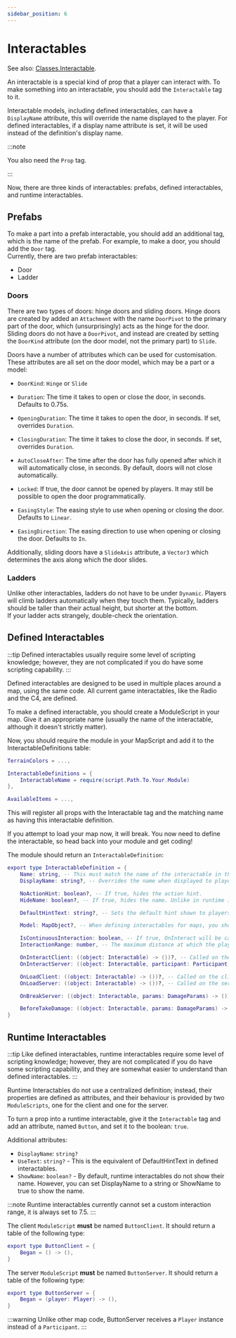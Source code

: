```yaml
---
sidebar_position: 6
---
```


# Interactables

See also: [Classes.Interactable](/Classes/Interactable.md).

An interactable is a special kind of prop that a player can interact with. To make something into an interactable, you should add the `Interactable` tag to it.

Interactable models, including defined interactables, can have a `DisplayName` attribute, this will override the name displayed to the player. For defined interactables, if a display name attribute is set, it will be used instead of the definition's display name.

:::note

You also need the `Prop` tag.

:::

Now, there are three kinds of interactables: prefabs, defined interactables, and runtime interactables.

## Prefabs

To make a part into a prefab interactable, you should add an additional tag, which is the name of the prefab. For example, to make a door, you should add the `Door` tag.<br/>
Currently, there are two prefab interactables:
- Door
- Ladder

### Doors

There are two types of doors: hinge doors and sliding doors. Hinge doors are created by added an `Attachment` with the name `DoorPivot` to the primary part of the door, which (unsurprisingly) acts as the hinge for the door. Sliding doors do not have a `DoorPivot`, and instead are created by setting the `DoorKind` attribute (on the door model, not the primary part) to `Slide`.

Doors have a number of attributes which can be used for customisation. These attributes are all set on the door model, which may be a part or a model:

- `DoorKind`: `Hinge` or `Slide`

- `Duration`: The time it takes to open or close the door, in seconds. Defaults to 0.75s.
- `OpeningDuration`: The time it takes to open the door, in seconds. If set, overrides `Duration`.
- `ClosingDuration`: The time it takes to close the door, in seconds. If set, overrides `Duration`.

- `AutoCloseAfter`: The time after the door has fully opened after which it will automatically close, in seconds. By default, doors will not close automatically.
- `Locked`: If true, the door cannot be opened by players. It may still be possible to open the door programmatically.

- `EasingStyle`: The easing style to use when opening or closing the door. Defaults to `Linear`.
- `EasingDirection`: The easing direction to use when opening or closing the door. Defaults to `In`.

Additionally, sliding doors have a `SlideAxis` attribute, a `Vector3` which determines the axis along which the door slides.

### Ladders

Unlike other interactables, ladders do not have to be under `Dynamic`. Players will climb ladders automatically when they touch them. Typically, ladders should be taller than their actual height, but shorter at the bottom.<br/>
If your ladder acts strangely, double-check the orientation.

## Defined Interactables

:::tip
Defined interactables usually require some level of scripting knowledge; however, they are not complicated if you do have some scripting capability.
:::

Defined interactables are designed to be used in multiple places around a map, using the same code. All current game interactables, like the Radio and the C4, are defined.

To make a defined interactable, you should create a ModuleScript in your map. Give it an appropriate name (usually the name of the interactable, although it doesn't strictly matter).

Now, you should require the module in your MapScript and add it to the InteractableDefinitions table:
```lua
TerrainColors = ...,

InteractableDefinitions = {
	InteractableName = require(script.Path.To.Your.Module)
},

AvailableItems = ...,
```
This will register all props with the Interactable tag and the matching name as having this interactable definition.

If you attempt to load your map now, it will break. You now need to define the interactable, so head back into your module and get coding!

The module should return an `InteractableDefinition`:
```lua
export type InteractableDefinition = {
    Name: string, -- This must match the name of the interactable in the map.
    DisplayName: string?, -- Overrides the name when displayed to players.

    NoActionHint: boolean?, -- If true, hides the action hint.
    HideName: boolean?, -- If true, hides the name. Unlike in runtime interactables, this property is not overriden by DisplayName.

    DefaultHintText: string?, -- Sets the default hint shown to players.

    Model: MapObject?, -- When defining interactables for maps, you should leave this `nil`.

    IsContinuousInteraction: boolean, -- If true, OnInteract will be called repeatedly until the player releases the interaction key or moves out of range.
    InteractionRange: number, -- The maximum distance at which the player can interact with the interactable.

    OnInteractClient: ((object: Interactable) -> ())?, -- Called on the client when the player interacts with the interactable.
    OnInteractServer: ((object: Interactable, participant: Participant) -> ())?, -- Called on the server when the participant interacts with the interactable.

    OnLoadClient: ((object: Interactable) -> ())?, -- Called on the client when the interactable is first loaded in the map.
    OnLoadServer: ((object: Interactable) -> ())?, -- Called on the server when the interactable is first loaded in the map.

    OnBreakServer: ((object: Interactable, params: DamageParams) -> ())?, -- Called on the server when the interactable is destroyed.

    BeforeTakeDamage: ((object: Interactable, params: DamageParams) -> boolean)?, -- Called on the server before the interactable takes damage. If this returns false, the damage will not be applied.
}
```

## Runtime Interactables

:::tip
Like defined interactables, runtime interactables require some level of scripting knowledge; however, they are not complicated if you do have some scripting capability, and they are somewhat easier to understand than defined interactables.
:::

Runtime Interactables do not use a centralized definition; instead, their properties are defined as attributes, and their behaviour is provided by two `ModuleScripts`, one for the client and one for the server.

To turn a prop into a runtime interactable, give it the `Interactable` tag and add an attribute, named `Button`, and set it to the boolean: `true`.

Additional attributes:
- `DisplayName`: `string?`
- `UseText`: `string?` - This is the equivalent of DefaultHintText in defined interactables.
- `ShowName`: `boolean?` - By default, runtime interactables do not show their name. However, you can set DisplayName to a string or ShowName to true to show the name.

:::note
Runtime interactables currently cannot set a custom interaction range, it is always set to 7.5.
:::

The client `ModuleScript` **must** be named `ButtonClient`. It should return a table of the following type:
```lua
export type ButtonClient = {
	Began = () -> (),
}
```

The server `ModuleScript` **must** be named `ButtonServer`. It should return a table of the following type:
```lua
export type ButtonServer = {
	Began = (player: Player) -> (),
}
```

:::warning
Unlike other map code, ButtonServer receives a `Player` instance instead of a `Participant`.
:::